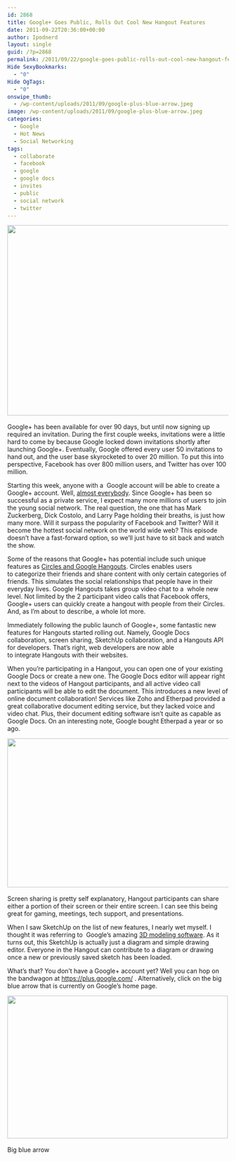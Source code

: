 ```yaml
---
id: 2868
title: Google+ Goes Public, Rolls Out Cool New Hangout Features
date: 2011-09-22T20:36:00+00:00
author: Ipodnerd
layout: single
guid: /?p=2868
permalink: /2011/09/22/google-goes-public-rolls-out-cool-new-hangout-features/
Hide SexyBookmarks:
  - "0"
Hide OgTags:
  - "0"
onswipe_thumb:
  - /wp-content/uploads/2011/09/google-plus-blue-arrow.jpeg
image: /wp-content/uploads/2011/09/google-plus-blue-arrow.jpeg
categories:
  - Google
  - Hot News
  - Social Networking
tags:
  - collaborate
  - facebook
  - google
  - google docs
  - invites
  - public
  - social network
  - twitter
---
```

<p style="text-align: center;">
  <a href="/wp-content/uploads/2011/09/google-plus-you.jpeg"><img class="aligncenter size-full wp-image-2890" title="google-plus-you" src="/wp-content/uploads/2011/09/google-plus-you.jpeg" alt="" width="546" height="432" srcset="/wp-content/uploads/2011/09/google-plus-you.jpeg 607w, /wp-content/uploads/2011/09/google-plus-you-300x237.jpeg 300w, /wp-content/uploads/2011/09/google-plus-you-180x142.jpeg 180w, /wp-content/uploads/2011/09/google-plus-you-360x284.jpeg 360w" sizes="(max-width: 546px) 100vw, 546px" /></a>
</p>

Google+ has been available for over 90 days, but until now signing up required an invitation. During the first couple weeks, invitations were a little hard to come by because Google locked down invitations shortly after launching Google+. Eventually, Google offered every user 50 invitations to hand out, and the user base skyrocketed to over 20 million. To put this into perspective, Facebook has over 800 million users, and Twitter has over 100 million.

Starting this week, anyone with a  Google account will be able to create a Google+ account. Well, [almost everybody](/2011/07/09/google-does-not-allow-minors/ "Google+ Does Not Allow Minors"). Since Google+ has been so successful as a private service, I expect many more millions of users to join the young social network. The real question, the one that has Mark Zuckerberg, Dick Costolo, and Larry Page holding their breaths, is just how many more. Will it surpass the popularity of Facebook and Twitter? Will it become the hottest social network on the world wide web? This episode doesn&#8217;t have a fast-forward option, so we&#8217;ll just have to sit back and watch the show.

Some of the reasons that Google+ has potential include such unique features as [Circles and Google Hangouts](/2011/06/29/a-new-social-network-enters-the-game-as-google-announces-google/ "A New Social Network Enters The Game As Google Announces Google+"). Circles enables users to categorize their friends and share content with only certain categories of friends. This simulates the social relationships that people have in their everyday lives. Google Hangouts takes group video chat to a  whole new level. Not limited by the 2 participant video calls that Facebook offers, Google+ users can quickly create a hangout with people from their Circles. And, as I&#8217;m about to describe, a whole lot more.

Immediately following the public launch of Google+, some fantastic new features for Hangouts started rolling out. Namely, Google Docs collaboration, screen sharing, SketchUp collaboration, and a Hangouts API for developers. That&#8217;s right, web developers are now able to integrate Hangouts with their websites.

When you&#8217;re participating in a Hangout, you can open one of your existing Google Docs or create a new one. The Google Docs editor will appear right next to the videos of Hangout participants, and all active video call participants will be able to edit the document. This introduces a new level of online document collaboration! Services like Zoho and Etherpad provided a great collaborative document editing service, but they lacked voice and video chat. Plus, their document editing software isn&#8217;t quite as capable as Google Docs. On an interesting note, Google bought Etherpad a year or so ago.

<p style="text-align: center;">
  <a href="/wp-content/uploads/2011/09/hangouts-google-docs.jpeg"><img class="aligncenter size-full wp-image-2891" title="hangouts-google-docs" src="/wp-content/uploads/2011/09/hangouts-google-docs.jpeg" alt="" width="563" height="338" srcset="/wp-content/uploads/2011/09/hangouts-google-docs.jpeg 781w, /wp-content/uploads/2011/09/hangouts-google-docs-300x180.jpeg 300w, /wp-content/uploads/2011/09/hangouts-google-docs-180x108.jpeg 180w, /wp-content/uploads/2011/09/hangouts-google-docs-360x216.jpeg 360w" sizes="(max-width: 563px) 100vw, 563px" /></a>
</p>

Screen sharing is pretty self explanatory, Hangout participants can share either a portion of their screen or their entire screen. I can see this being great for gaming, meetings, tech support, and presentations.

When I saw SketchUp on the list of new features, I nearly wet myself. I thought it was referring to  Google&#8217;s amazing <a title="http://sketchup.google.com/" href="http://sketchup.google.com/" target="_blank">3D modeling software</a>. As it turns out, this SketchUp is actually just a diagram and simple drawing editor. Everyone in the Hangout can contribute to a diagram or drawing once a new or previously saved sketch has been loaded.

What&#8217;s that? You don&#8217;t have a Google+ account yet? Well you can hop on the bandwagon at <a title="https://plus.google.com/" href="https://plus.google.com/" target="_blank">https://plus.google.com/</a> . Alternatively, click on the big blue arrow that is currently on Google&#8217;s home page.

<div id="attachment_2889" style="max-width: 512px" class="wp-caption aligncenter">
  <a href="/wp-content/uploads/2011/09/google-plus-blue-arrow.jpeg"><img class="size-full wp-image-2889 " title="google-plus-blue-arrow" src="/wp-content/uploads/2011/09/google-plus-blue-arrow.jpeg" alt="" width="502" height="324" srcset="/wp-content/uploads/2011/09/google-plus-blue-arrow.jpeg 620w, /wp-content/uploads/2011/09/google-plus-blue-arrow-300x193.jpeg 300w, /wp-content/uploads/2011/09/google-plus-blue-arrow-180x116.jpeg 180w, /wp-content/uploads/2011/09/google-plus-blue-arrow-360x232.jpeg 360w" sizes="(max-width: 502px) 100vw, 502px" /></a>
  
  <p class="wp-caption-text">
    Big blue arrow
  </p>
</div>
